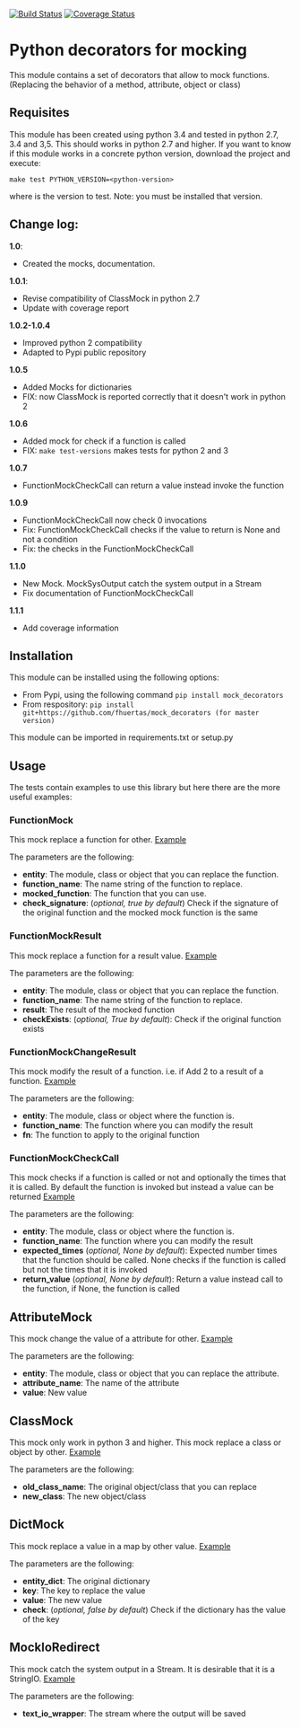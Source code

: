 [![Build Status](https://travis-ci.org/fhuertas/mock_decorators.svg?branch=master)](https://travis-ci.org/fhuertas/mock_decorators)
[![Coverage Status](https://coveralls.io/repos/github/fhuertas/mock_decorators/badge.svg?branch=master)](https://coveralls.io/github/fhuertas/mock_decorators?branch=master)
# Python decorators for mocking

This module contains a set of decorators that allow to mock functions. (Replacing the behavior of a method, attribute, object or class)

## Requisites

This module has been created using python 3.4 and tested in python 2.7, 3.4 and 3,5. This should works in python 2.7 and higher. If you want to know if this module works
in a concrete python version, download the project and execute:

`make test PYTHON_VERSION=<python-version>`

where <python-version> is the version to test. Note: you must be installed that version. 

## Change log: 

**1.0**:

* Created the mocks, documentation.

**1.0.1**:

* Revise compatibility of ClassMock in python 2.7
* Update with coverage report

**1.0.2-1.0.4**

* Improved python 2 compatibility
* Adapted to Pypi public repository

**1.0.5**

* Added Mocks for dictionaries
* FIX: now ClassMock is reported correctly that it doesn't work in python 2

**1.0.6**

* Added mock for check if a function is called
* FIX: `make test-versions` makes tests for python 2 and 3

**1.0.7**

* FunctionMockCheckCall can return a value instead invoke the function

**1.0.9**

* FunctionMockCheckCall now check 0 invocations
* Fix: FunctionMockCheckCall checks if the value to return is None and not a condition
* Fix: the checks in the FunctionMockCheckCall

**1.1.0**

* New Mock. MockSysOutput catch the system output in a Stream 
* Fix documentation of FunctionMockCheckCall

**1.1.1**

* Add coverage information 

## Installation

This module can be installed using the following options:
* From Pypi, using the following command `pip install mock_decorators`
* From respository: `pip install git+https://github.com/fhuertas/mock_decorators (for master version)`

This module can be imported in requirements.txt or setup.py

## Usage

The tests contain examples to use this library but here there are the more useful examples: 

### FunctionMock

This mock replace a function for other. [Example](https://github.com/fhuertas/mock_decorators/blob/master/tests/mock_decorators/test_function_mock.py#L18) 

The parameters are the following: 

* **entity**: The module, class or object that you can replace the function. 
* **function_name**: The name string of the function to replace.
* **mocked_function**: The function that you can use. 
* **check_signature**: (*optional, true by default*) Check if the signature of the original function and the mocked mock function is the same
 
### FunctionMockResult

This mock replace a function for a result value. [Example](https://github.com/fhuertas/mock_decorators/blob/master/tests/mock_decorators/test_function_mock.py#L167)

The parameters are the following: 

* **entity**: The module, class or object that you can replace the function.
* **function_name**: The name string of the function to replace.
* **result**: The result of the mocked function 
* **checkExists**: (*optional, True by default*): Check if the original function exists 

### FunctionMockChangeResult

This mock modify the result of a function. i.e. if Add 2 to a result of a function. 
[Example](https://github.com/fhuertas/mock_decorators/blob/master/tests/mock_decorators/test_function_mock.py#L220)

The parameters are the following:
* **entity**: The module, class or object where the function is.
* **function_name**: The function where you can modify the result 
* **fn**: The function to apply to the original function

### FunctionMockCheckCall

This mock checks if a function is called or not and optionally the times that it is called. By default the function is invoked but instead a value can be returned
[Example](https://github.com/fhuertas/mock_decorators/blob/master/tests/mock_decorators/test_function_mock.py#L18)

The parameters are the following:
* **entity**: The module, class or object where the function is.
* **function_name**: The function where you can modify the result 
* **expected_times** (*optional, None by default*): Expected number times that the function should be called. None checks if the function is called but not the times that it is invoked
* **return_value** (*optional, None by default*): Return a value instead call to the function, if None, the function is called

## AttributeMock

This mock change the value of a attribute for other. [Example](https://github.com/fhuertas/mock_decorators/blob/master/tests/mock_decorators/test_attribute_mock.py#L8)

The parameters are the following: 

* **entity**: The module, class or object that you can replace the attribute.  
* **attribute_name**: The name of the attribute 
* **value**: New value


## ClassMock

This mock only work in python 3 and higher. This mock replace a class or object by other. [Example](https://github.com/fhuertas/mock_decorators/blob/master/tests/mock_decorators/test_class_mock.py#L24) 

The parameters are the following:
* **old_class_name**: The original object/class that you can replace
* **new_class**: The new object/class


## DictMock

This mock replace a value in a map by other value. [Example](https://github.com/fhuertas/mock_decorators/blob/master/tests/mock_decorators/test_dict_mock.py#L7) 

The parameters are the following:
* **entity_dict**: The original dictionary
* **key**: The key to replace the value
* **value**: The new value
* **check**: (*optional, false by default*) Check if the dictionary has the value of the key

## MockIoRedirect

This mock catch the system output in a Stream. It is desirable that it is a StringIO. [Example](https://github.com/fhuertas/mock_decorators/blob/master/tests/mock_decorators/test_mock_sys_output.py#L27) 
 
The parameters are the following:
* **text_io_wrapper**: The stream where the output will be saved
